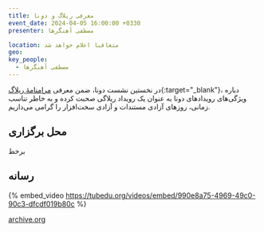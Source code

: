 ```yaml
---
title: معرفی ریلاگ و دونا
event_date: 2024-04-05 16:00:00 +0330
presenter: مصطفی آهنگرها

location: متعاقبا اعلام خواهد شد
geo:
key_people:
  - مصطفی آهنگرها
---
```


در نخستین نشست دونا،
ضمن معرفی
[مرامنامهٔ ریلاگ](https://relug.ir){:target="_blank"}،
دباره ویژگی‌های رویدادهای دونا به عنوان یک رویداد ریلاگی صحبت کرده
و به خاطر تناسب زمانی، روزهای آزادی مستندات و آزادی سخت‌افزار را گرامی می‌داریم.

## محل برگزاری
برخط

## رسانه

{% embed_video https://tubedu.org/videos/embed/990e8a75-4969-49c0-90c3-dfcdf019b80c %}

[archive.org](https://archive.org/embed/dona-01)

